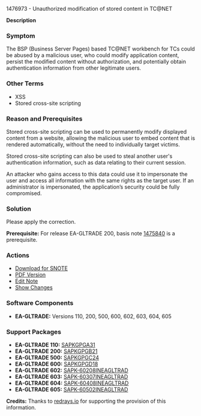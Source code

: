 1476973 - Unauthorized modification of stored content in TC@NET

**Description**

### Symptom
The BSP (Business Server Pages) based TC@NET workbench for TCs could be abused by a malicious user, who could modify application content, persist the modified content without authorization, and potentially obtain authentication information from other legitimate users.

### Other Terms
- XSS
- Stored cross-site scripting

### Reason and Prerequisites
Stored cross-site scripting can be used to permanently modify displayed content from a website, allowing the malicious user to embed content that is rendered automatically, without the need to individually target victims.

Stored cross-site scripting can also be used to steal another user's authentication information, such as data relating to their current session.

An attacker who gains access to this data could use it to impersonate the user and access all information with the same rights as the target user. If an administrator is impersonated, the application’s security could be fully compromised.

### Solution
Please apply the correction.

**Prerequisite:**
For release EA-GLTRADE 200, basis note [1475840](https://me.sap.com/notes/1475840) is a prerequisite.

### Actions
- [Download for SNOTE](https://notesdownloads.sap.com/note/0040000008738502017)
- [PDF Version](https://userapps.support.sap.com/sap/support/sfm/notes/print/0001476973?language=en-US&token=8788627DF40331E0C3CD319E0890E35B)
- [Edit Note](https://me.sap.com/sap/support/notes/edit/0001476973)
- [Show Changes](https://me.sap.com/sap/support/notes/0001476973/compare)

### Software Components
- **EA-GLTRADE:** Versions 110, 200, 500, 600, 602, 603, 604, 605

### Support Packages
- **EA-GLTRADE 110:** [SAPKGPGA31](https://me.sap.com/supportpackage/SAPKGPGA31)
- **EA-GLTRADE 200:** [SAPKGPGB21](https://me.sap.com/supportpackage/SAPKGPGB21)
- **EA-GLTRADE 500:** [SAPKGPGC24](https://me.sap.com/supportpackage/SAPKGPGC24)
- **EA-GLTRADE 600:** [SAPKGPGD18](https://me.sap.com/supportpackage/SAPKGPGD18)
- **EA-GLTRADE 602:** [SAPK-60208INEAGLTRAD](https://me.sap.com/supportpackage/SAPK-60208INEAGLTRAD)
- **EA-GLTRADE 603:** [SAPK-60307INEAGLTRAD](https://me.sap.com/supportpackage/SAPK-60307INEAGLTRAD)
- **EA-GLTRADE 604:** [SAPK-60408INEAGLTRAD](https://me.sap.com/supportpackage/SAPK-60408INEAGLTRAD)
- **EA-GLTRADE 605:** [SAPK-60502INEAGLTRAD](https://me.sap.com/supportpackage/SAPK-60502INEAGLTRAD)

**Credits:** Thanks to [redrays.io](https://redrays.io) for supporting the provision of this information.